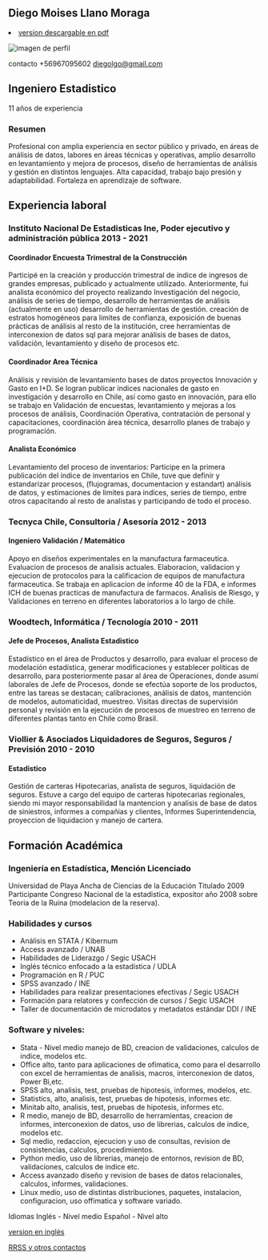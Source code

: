 
## Diego Moises Llano Moraga 
<li class="masthead__menu-item">
          <a href="https://github.com/Diegolgo/curriculum/blob/main/Diego-Llano-M-2022.pdf">version descargable en pdf </a>
        </li>

![imagen de perfil](https://user-images.githubusercontent.com/103307572/162616055-17ff3817-3e35-4ad6-a017-8d7d72c42591.png)

contacto +56967095602  diegolgo@gmail.com
## Ingeniero Estadistico
11 años de experiencia

### Resumen
Profesional con amplia experiencia en sector público y privado, en áreas de análisis de datos, labores en áreas técnicas y operativas, amplio desarrollo en levantamiento y mejora de procesos, diseño de herramientas de análisis y gestión en distintos lenguajes. Alta capacidad, trabajo bajo presión y adaptabilidad. Fortaleza en aprendizaje de software.

##  Experiencia laboral

### Instituto Nacional De Estadisticas Ine, Poder ejecutivo y administración pública 2013 - 2021

####  Coordinador Encuesta Trimestral de la Construcción          
Participé en la creación y producción trimestral de indice de ingresos de grandes empresas, publicado y actualmente utilizado. Anteriormente, fui analista económico del proyecto realizando Investigación del negocio, análisis de series de tiempo, desarrollo de herramientas de análisis (actualmente en uso) desarrollo de herramientas de gestión. creación de estratos homogéneos para limites de confianza, exposición de buenas prácticas de análisis al resto de la institución, cree herramientas de interconexion de datos sql para mejorar análisis de bases de datos, validación, levantamiento y diseño de procesos etc.

####  Coordinador Area Técnica       
Análisis y revisión de levantamiento bases de datos proyectos Innovación y Gasto en I+D. Se logran publicar índices nacionales de gasto en investigación y desarrollo en Chile, así como gasto en innovación, para ello se trabajo en Validación de encuestas, levantamiento y mejoras a los procesos de análisis, Coordinación Operativa, contratación de personal y capacitaciones, coordinación área técnica, desarrollo planes de trabajo y programación.

####  Analista Económico      
Levantamiento del proceso de inventarios: Participe en la primera publicación del índice de inventarios en Chile, tuve que definir y estandarizar procesos, (flujogramas, documentacion y estandart) análisis de datos, y estimaciones de limites para indices, series de tiempo, entre otros capacitando al resto de analistas y participando de todo el proceso.

### Tecnyca Chile, Consultoria / Asesoría 2012 - 2013 
       
#### Ingeniero Validación  / Matemático
Apoyo en diseños experimentales en la manufactura farmaceutica. Evaluacion de procesos de analisis actuales. Elaboracion, validacion y ejecucion de protocolos para la calificacion de equipos de manufactura farmaceutica. Se trabaja en aplicacion de informe 40 de la FDA, e informes ICH de buenas practicas de manufactura de farmacos. Analisis de Riesgo, y Validaciones en terreno en diferentes laboratorios a lo largo de chile.

### Woodtech, Informática / Tecnología 2010 - 2011

#### Jefe de Procesos, Analista Estadistico 
Estadístico en el área de Productos y desarrollo, para evaluar el proceso de modelación estadística, generar modificaciones y establecer políticas de desarrollo, para posteriormente pasar al área de Operaciones, donde asumí laborales de Jefe de Procesos, donde se efectúa soporte de los productos, entre las tareas se destacan; calibraciones, análisis de datos, mantención de modelos, automaticidad, muestreo. Visitas directas de supervisión personal y revisión en la ejecución de procesos de muestreo en terreno de diferentes plantas tanto en Chile como Brasil.

### Viollier & Asociados Liquidadores de Seguros, Seguros / Previsión 2010 - 2010

#### Estadistico 
Gestión de carteras Hipotecarias, analista de seguros, liquidación de seguros. Estuve a cargo del equipo de carteras hipotecarias regionales, siendo mi mayor responsabilidad la mantencion y analisis de base de datos de siniestros, informes a compañias y clientes, Informes Superintendencia, proyeccion de liquidacion y manejo de cartera.


## Formación Académica

  
### Ingeniería en Estadística, Mención Licenciado
          
Universidad de Playa Ancha de Ciencias de la Educación Titulado 2009
Participante Congreso Nacional de la estadistica, expositor año 2008 sobre Teoria de la Ruina (modelacion de la reserva).
  
### Habilidades y cursos

- Análisis en STATA / Kibernum
- Access avanzado / UNAB
- Habilidades de Liderazgo / Segic USACH
- Inglés técnico enfocado a la estadística / UDLA
- Programación en R / PUC
- SPSS avanzado / INE
- Habilidades para realizar presentaciones efectivas / Segic USACH
- Formación para relatores y confección de cursos / Segic USACH
- Taller de documentación de microdatos y metadatos estándar DDI / INE
  
  
### Software y niveles:

- Stata - Nivel medio manejo de BD, creacion de validaciones, calculos de indice, modelos etc.
- Office alto, tanto para aplicaciones de ofimatica, como para el desarrollo con excel de herramientas de analisis, macros,  interconexion de datos, Power Bi,etc.
- SPSS alto, analisis, test, pruebas de hipotesis, informes, modelos, etc.
- Statistics, alto, analisis, test, pruebas de hipotesis, informes etc.
- Minitab alto, analisis, test, pruebas de hipotesis, informes etc.
- R medio, manejo de BD, desarrollo de herramientas, creacion de informes, interconexion de datos, uso de librerias, calculos de indice, modelos etc.
- Sql medio, redaccion, ejecucion y uso de consultas, revision de consistencias, calculos, procedimientos.
- Python medio, uso de librerias, manejo de entornos, revision de BD, validaciones, calculos de indice etc.
- Access avanzado diseño y revision de bases de datos relacionales, calculos, informes, validaciones.
- Linux medio, uso de distintas distribuciones, paquetes, instalacion, configuracion, uso offimatica y software variado.


Idiomas
Inglés - Nivel medio Español - Nivel alto 


<a href="https://diegolgo.github.io/Resume/"> version en inglés </a>


<a href="https://linktr.ee/diegolgo">RRSS y otros contactos </a>
